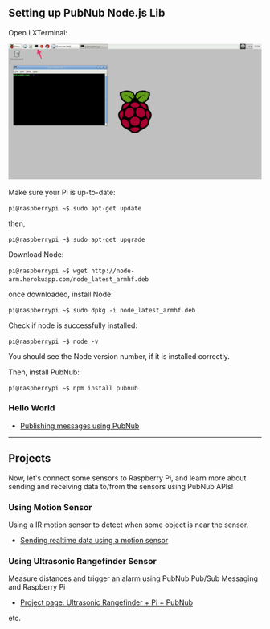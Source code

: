 ## Setting up PubNub Node.js Lib


Open LXTerminal:

![image](../images/LXTerminal.png)

Make sure your Pi is up-to-date:

`pi@raspberrypi ~$ sudo apt-get update`

then,

`pi@raspberrypi ~$ sudo apt-get upgrade`

Download Node:

`pi@raspberrypi ~$ wget http://node-arm.herokuapp.com/node_latest_armhf.deb`

once downloaded, install Node:

`pi@raspberrypi ~$ sudo dpkg -i node_latest_armhf.deb`

Check if node is successfully installed:

`pi@raspberrypi ~$ node -v`

You should see the Node version number, if it is installed correctly.

Then, install PubNub:

`pi@raspberrypi ~$ npm install pubnub`

### Hello World

- [Publishing messages using PubNub](helloworld/)

---

## Projects

Now, let's connect some sensors to Raspberry Pi, and learn more about sending and receiving data to/from the sensors using PubNub APIs!

### Using Motion Sensor

Using a IR motion sensor to detect when some object is near the sensor.

- [Sending realtime data using a motion sensor](motion.md)

### Using Ultrasonic Rangefinder Sensor

Measure distances and trigger an alarm using PubNub Pub/Sub Messaging and Raspberry Pi


- [Project page: Ultrasonic Rangefinder + Pi + PubNub](../examples/ultrasonic_rangefinder_+_pi__+_pubnub.md)

etc.